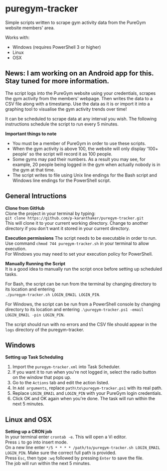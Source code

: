 # puregym-tracker
Simple scripts written to scrape gym activity data from the PureGym website members' area.

Works with:  
* Windows (requires PowerShell 3 or higher)
* Linux
* OSX

## News: I am working on an Android app for this. Stay tuned for more information.

The script logs into the PureGym website using your credentials, scrapes the gym activity from the members' webpage. Then writes the data to a CSV file along with a timestamp. Use the data as it is or import it into a graphing tool to visualise the gym activity trends over time!

It can be scheduled to scrape data at any interval you wish. The following instructions schedule the script to run every 5 minutes.

__Important things to note__  
* You must be a member of PureGym in order to use these scripts.
* When the gym activity is above 100, the website will only display '100+ people' so the script will record it as 100 people.
* Some gyms may pad their numbers. As a result you may see, for example, 20 people being logged in the gym when actually nobody is in the gym at that time.
* The script writes to file using Unix line endings for the Bash script and Windows line endings for the PowerShell script.

## General Intructions  
__Clone from GitHub__  
Clone the project in your terminal by typing:  
`git clone https://github.com/p-karanthaker/puregym-tracker.git`  
This will clone it to your current working directory. Change to another directory if you don't want it stored in your current directory.

__Execution permissions__ 
The script needs to be executable in order to run.  
Use command `chmod 744 puregym-tracker.sh` in your terminal to allow execution.  
For Windows you may need to set your execution policy for PowerShell.

__Manually Running the Script__  
It is a good idea to manually run the script once before setting up scheduled tasks.  

For Bash, the script can be run from the terminal by changing directory to its location and entering  
`./puregym-tracker.sh LOGIN_EMAIL LOGIN_PIN`.  

For Windows, the script can be run from a PowerShell console by changing directory to its location and entering
`.\puregym-tracker.ps1 -email LOGIN_EMAIL -pin LOGIN_PIN`.

The script should run with no errors and the CSV file should appear in the `logs` directory of the puregym-tracker.  

## Windows  
__Setting up Task Scheduling__  
1. Import the `puregym-tracker.xml` into Task Scheduler.  
  1. If you want it to run when you're not logged in, select the radio button on the window that pops up.  
  1. Go to the `Actions` tab and edit the action listed.
  1. In `Add arguments`, replace `path\to\puregym-tracker.ps1` with its real path.  
  1. Replace `LOGIN_EMAIL` and `LOGIN_PIN` with your PureGym login credentials.  
  1. Click OK and OK again when you're done. The task will run within the next 5 minutes.  

## Linux and OSX  
__Setting up a CRON job__  
In your terminal enter `crontab -e`. This will open a Vi editor.  
Press `i` to go into insert mode.  
On a new line enter `*/5 * * * * /path/to/puregym-tracker.sh LOGIN_EMAIL LOGIN_PIN`. Make sure the correct full path is provided.  
Press `Esc`, then type `:wq` followed by pressing `Enter` to save the file.  
The job will run within the next 5 minutes.
